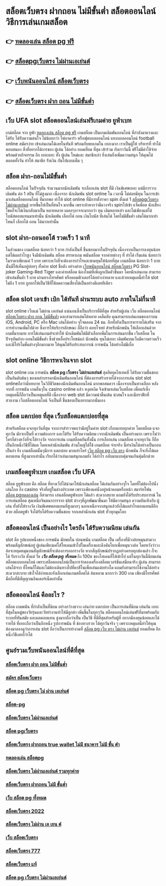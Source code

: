 # สล็อตเว็บตรง ฝากถอน ไม่มีขั้นต่ำ สล็อตออนไลน์ วิธีการเล่นเกมสล็อต

## 👉 [ทดลองเล่น สล็อต pg ฟรี](https://m.gamblerape.com/login)
## 👉 [สล็อตpgเว็บตรง ไม่ผ่านเอเย่นต์](https://m.gamblerape.com/login)
## 👉 [เว็บพนันออนไลน์ สล็อตเว็บตรง](https://www.gamblerape.com/demogame/)
## 👉 [สล็อตเว็บตรง ฝาก ถอน ไม่มีขั้นต่ำ](https://www.gamblerape.com/)

## เว็บ UFA slot   สล็อตออนไลน์เล่นฟรีเกมค่าย ยูฟ่าเบท

 เกม์สล็อต จาก ยูฟ่า [ทดลองเล่น สล็อต pg ฟรี](https://m.gamblerape.com/login) เกมสล็อต เป็นเกมเดิมพันออนไลน์ ที่กำลังมาแรงและได้รับ ได้รับความสนใจ ไม่น้อยกว่า ไพ่บาคาร่า  หรือฟุตบอลออนไลน์ แทงบอลออนไลน์ football online  สมัครง่าย เข้าเล่นเกมได้เลยในทันที พร้อมกับพบเกมใน เยอะมาก เราเป็นผู้ให้ บริหารที่ ทำได้ ตอบสนอง  สิ่งที่อยากได้การของ ผู้เล่น ได้อย่าง ยอดเยี่ยม ที่สุด  เข้าร่วม กับเราวันนี้ ฟรีไม่มีค่าใช้จ่าย พร้อมด้วยกิจกรรม อีก เยอะแยะ ทั้ง ผู้เล่น ใหม่และ สมาชิกเก่า ยิ่งเล่นยิ่งเพิ่มความสนุก ให้คุณได้ ตลอดทั้งวัน  ทำให้ สมาชิก รับเงิน กันไปแบบเต็ม ๆ


##  สล็อต  ฝาก-ถอนไม่มีขั้นต่ำ 

สล็อตออนไลน์ ในปัจจุบัน   จำนวนมากนักเดิมพัน จะเลือกเล่น  slot ที่มี เงินพิเศษเยอะ แต่มีการวางเดิมพัน ต่อ 1  สปิน  ที่ไม่สูงมาก เนื่องจาก นักเดิมพัน slot online ใน เวลานี้ ไม่ค่อยมีทุน  ในการเข้ามาเล่นสล็อตออนไลน์ ที่มากพอ ทำให้ slot online ที่มีการตั้งราคา  spin ตั้งแต่ 1 [สล็อตpgเว็บตรง ไม่ผ่านเอเย่นต์](https://www.gamblerape.com/demogame/) บาทขึ้นไปเป็นที่สนใจ มากขึ้น เพราะถ้าหากว่ามีดวงจริง  spinไปเข้า แจ็คพ็อต   นักเสี่ยงโชคก็จะได้เงินกลับมาเป็น หลายหลาย เผลอๆอาจจะมากกว่า ทุน เดิมหลายเท่า และไม่เพียงแต่ได้ โบนัสตอบแทนมาเท่านั้น นักเดิมพัน  เลือกได้ ถอน เงินโบนัส ที่เล่นได้ โดยไม่มีขั้นต่ำ  เล่นได้มากเท่าไหนก็ เลือกได้ ถอน ได้มากเท่านั้น


##  slot  ฝาก-ถอนออโต้ รวดเร็ว 1 นาที

ในส่วนของ เกมสล็อต น้อยกว่า   1 บาท กำลังเป็นที่ ชื่นชอบมากในปัจจุบัน เนื่องจากเป็นการลงทุนน้อยแต่ได้ผลกำไรสูง จึงมีนักเดิมพัน  สล็อต สรรหาเกม พนันสล็อต จากค่ายต่างๆ ที่ ทำได้  เริ่มเล่น น้อยกว่า   ในราคาเพียงแค่ 1 บาท เพราะหวังที่จะต้องการกำไรและขาดทุนให้น้อยที่สุด  เกมสล็อต น้อยกว่า   1 บาทนั้นมีให้เห็นอยู่บ่อยๆ  ทั้งค่าย slot ชื่อดัง อย่างค่าย [เว็บพนันออนไลน์ สล็อตเว็บตรง](https://www.gamblerape.com/) PG Slot- joker Gaming-Red Tiger และค่ายสล็อต น้องใหม่ที่เพิ่งถูกเปิดตัวขึ้นมา โดยนักเล่นเกม  สามารถ เข้าเล่นขั้นต่ำ  1 บาท ผ่านทางโทรศัพท์ หรือคอมพิวเตอร์ได้อย่างง่ายดาย และด้วยเหตุผลนี้ทำให้ slot  ไม่ถึง  1 บาท ถูกยกให้เป็นวิธีที่ใช้ลดความเสี่ยงได้เป็นอย่างดีเลยทีเดียว


##  สล็อต slot เอาเข้า  เบิก ได้ทันที ผ่านระบบ auto ภายในไม่กี่นาที 

 slot online เว็บแม่ ไม่ผ่าน เอเย่นต์ แน่นอนซึ่งเป็นบริการที่ดีที่สุด  สำหรับผู้เล่น เว็บ สล็อตออนไลน์ [สล็อตเว็บตรง ฝาก ถอน ไม่มีขั้นต่ำ](https://m.gamblerape.com/login?action=register)  และสามารถเล่นได้หลาย เคล็ดลับ คุณสามารถเล่นเกมของเราบน iOS, Android, PC หรือ Mac เล่นได้อย่าง จุใจตลอด 24 ชม. อีกทั้งยังเป็นการหารายได้เสริม จากการทำงานเพิ่มไปด้วย ซึ่งการให้บริการลักษณะ ก็ถือว่า ตอบโจทย์ สำหรับนักพนัน ให้เลือกเล่นด้วยเกมที่มากมาย การได้เล่นเกมส์จะทำให้  นักเดิมพันได้มีตัวเลือกเพิ่มในการเล่นมากขึ้น เว็บสล็อต ในปัจจุบันฝาก-ถอนไม่มีขั้นต่ำ ซึ่งช่วยเอื้อประโยชน์แก่ นักพนัน ทุนไม่เยอะ เดิมพันบนเว็บมีความรวดเร็ว และมีโปรโมชั่นต่างๆอีกมากมาย ให้คุณได้รับประสบการณ์ การพนัน ได้อย่างไม่มีเบื่อ

##  slot online  วิธีการหาเงินจาก slot 

 slot online เกม การพนัน **สล็อต pg เว็บตรง ไม่ผ่านเอเย่นต์** สุดฮิตยุคไฮเทคที่ ได้รับความชื่นชอบ เป็นอันดับต้นๆ ของเหล่าบรรดานักเดิมพันออนไลน์  ที่ต้องการสร้างรายได้จากการเล่น slot   slot onlineถือว่ามีบทบาท ในวิถีชีวิตของนักเดิมพันออนไลน์ มากพอสมควร เนื่องจากเป็นทางเลือก หลังจากที่ การพนัน เกมอื่นๆใน casino online   แล้ว หงุดหงิด จึงเข้ามาเล่นเว็บสล็อต เพื่อแก้เซ็ง เหตุผลนี้ก็ถือว่าเป็นเหตุผลที่ดี เนื่องจาก web slot  มีความน่าตื่นเต้น น่าสนใจ และมีกราฟิกที่สวยงาม  เว็บสล็อตออนไลน์ จึงเป็นที่ ชื่นชอบเป็นอยากมากนั่นเอง


## สล็อต  แตกบ่อย ที่สุด เว็บสล็อตแตกบ่อยที่สุด

สำหรับสล็อต  แจกทุกวันที่สุด จากการสำรวจพบว่ามีอยู่ในค่าย slot เกือบแทบทุกค่าย โดยสล็อต  แจกทุกวัน มักจะเป็นที่ ความต้องการ และได้รับ  ได้รับความนิยม เจากนักเดิมพัน  เป็นอย่างมาก  เพราะไม่ว่าใครก็ต่างหวังที่จะได้รางวัล  จากการเล่น เกมสล็อตกันทั้งนั้น การเลือกเล่น เกมสล็อต แจกทุกวัน ก็ถือเป็นอีกหนึ่งวิธีที่ได้ผล โดยเหล่านักเดิมพัน  ส่วนใหญ่ได้ใช้ เกมสล็อต จ่ายจริง นี้ทำเงินได้อย่างเป็นกอบเป็นกำ ยิ่ง เกมสล็อตนั้นๆมีการ แตกบ่อย มากเท่าไหร่  [เว็บ สล็อต pg เว็บ ตรง](https://www.gamblerape.com/demogame/) นักพนัน  ก็จะยิ่งได้ผลตอบแทน ที่สูงมากเท่านั้น เรียกได้ว่าเล่นเกมสนุกแถมยัง ได้กำไร  กลับมาแบบคุ้มจนเกินคุ้มอีกด้วย


##  เกมสล็อตยูฟ่าเบท  เกมสล็อต  เว็บ UFA

สล็อต ยูยูฟ่าเบท  คือ สล็อต ที่ทางเว็ปได้นำมาให้นักเล่นสล็อต  ได้เล่นกันอย่างจุใจ โดยที่ไม่ต้องไปนั่งเล่นไกล ถึง casino จริงที่อยู่ในต่างประเทศ เพราะเพียงแค่นั่งอยู่หน้าคอมหรือหน้า สมาร์ทโฟน [สล็อต pgทดลองเล่น](https://m.gamblerape.com/login) ก็สามารถ เล่นสล็อตยูฟ่าเบท  ได้แล้ว สะดวกสบาย  แถมยังได้รับประสบการณ์ ในการเล่นสล็อต สุดเหนือจินตนาการจาก slot ต่างๆที่ถูกพัฒนาขึ้นมา ให้มีความสนุก ความบันเทิงกับ ผู้เล่น  ทั้งยังให้รางวัล เงินพิเศษตอบแทนที่สูงมากๆ นอกเหนือจากสนุกแล้วยังได้ผลกำไรตอบแทนดีอีกด้วย  สล็อตยูฟ่า จึงได้รับได้รับความชื่นชอบ จากเหล่านักเล่น  slot ทั่วทุกมุมโลก 


## สล็อตออนไลน์  เป็นอย่างไร ใครถึง ได้รับความนิยม เล่นกัน

 slot  คือ รูปแบบหนึ่งของ การพนัน มักพบใน บ่อนพนัน   เกมสล็อต เป็น เครื่องที่มีวงล้อหมุนสามวงพร้อมสัญลักษณ์อยู่ ผู้เล่นเพียงแค่ใส่โทเคนเข้าไปในเครื่องและดึงคันโยกเพื่อหมุนวงล้อ โดยหวังว่าวงล้อจะหยุดหมุนบนสัญลักษณ์ที่จะต้องการออกรางวัล หากสัญลักษณ์ปรากฏอย่างครบทุกช่องแล้ว ก็จะได้ รับรางวัล  ตั้งแต่ 1x ***เว็บ สล็อต pg ทั้งหมด*** ถึง 100x ของโทเคนที่ใส่เข้าไป แต่ในทุกวันนี้นิยมเล่นสล็อตแบบออนไลน์ เพราะสล็อตออนไลน์เป็นการจำลองเครื่องสล็อตเวอร์ชันเสมือนจริง ผู้เล่น สามารถเล่นได้จาก ที่ไหนก็ได้และไม่ต้องเดินทางไปที่คาสิโนเพื่อเล่นแต่อย่างใด แถมยังสามารถใช้งานได้อย่างสะดวกสะบาย เข้าใจได้ง่ายและยังเลือกเล่นเกมสล็อตได้ ล้นหลาม มากกว่า 300 เกม เพียงมีโทรศัพท์มือถือที่มีสัญญาณอินเตอร์เน็ตเท่านั้น 


## สล็อตออนไลน์ คืออะไร ?

สล็อต  เกมพนัน ที่กำลังเป็นที่นิยม อย่างกว้างขวาง  เล่นง่าย  แตกบ่อย  เป็นการเล่นที่นิยม เล่นกัน เยอะที่สุดในหมู่ของวัยรุ่นและวัยทำงานทำให้มีลูกค้า เพิ่มขึ้นในทุกๆวัน  สล็อตออนไลน์เล่นฟรีที่มาพร้อมกับระบบที่ทันสมัย และผลตอบแทน สูงมากถือว่าเป็น เป็นวิธี ที่ดีที่สุดสำหรับผู้ที่ อยากมีลงทุนน้อยและได้ รายได้ ที่เยอะถือว่าเป็นอีกหนึ่ง รูปการพนัน ที่ ช่องทางรวย ได้ทุกวันจริง ๆ เพราะเหตุผลนี้ทำให้คุณต้องมาลองดูว่าการเล่น slot ถือว่าเป็นการทำงานที่ [สล็อต pg เว็บ ตรง ไม่ผ่าน เอเย่นต์](https://www.gamblerape.com/) ยอดเยี่ยม อีกหนึ่งวิธีเลยก็ว่าได้

## ศูนย์รวมเว็บพนันออนไลน์ที่ดีที่สุด

### [สล็อตเว็บตรง ฝาก ถอน ไม่มีขั้นต่ำ](https://atom.io/themes/เว็บตรง%20สล็อตออนไลน์%20บาคาร่าออนไลน์%20ฝากถอนไม่มีขั้นต่ำ%20เว็บหลัก%20เว็บแท้ไม่ผ่านเอเย่นต์%20สมัครฟรี%2000113391)
### [สมัคร สล็อตเว็บตรง](https://atom.io/themes/เว็บตรง%20สล็อตออนไลน์%20บาคาร่าออนไลน์%20ฝากถอนไม่มีขั้นต่ำ%20เว็บหลัก%20เว็บแท้ไม่ผ่านเอเย่นต์%20สมัครฟรี%2000113987)
### [สล็อต pg เว็บตรง ไม่ ผ่าน เอเย่นต์](https://atom.io/themes/เว็บตรง%20สล็อตออนไลน์%20บาคาร่าออนไลน์%20ฝากถอนไม่มีขั้นต่ำ%20เว็บหลัก%20เว็บแท้ไม่ผ่านเอเย่นต์%20สมัครฟรี%2000113373)
### [สล็อต-pg](https://atom.io/themes/เว็บตรง%20สล็อตออนไลน์%20บาคาร่าออนไลน์%20ฝากถอนไม่มีขั้นต่ำ%20เว็บหลัก%20เว็บแท้ไม่ผ่านเอเย่นต์%20สมัครฟรี%2000113262)
### [สล็อตเว็บตรง ไม่ผ่านเอเย่นต์](https://atom.io/themes/เว็บตรง%20สล็อตออนไลน์%20บาคาร่าออนไลน์%20ฝากถอนไม่มีขั้นต่ำ%20เว็บหลัก%20เว็บแท้ไม่ผ่านเอเย่นต์%20สมัครฟรี%2000113779)
### [สล็อต pgเว็บตรง](https://atom.io/themes/เว็บตรง%20สล็อตออนไลน์%20บาคาร่าออนไลน์%20ฝากถอนไม่มีขั้นต่ำ%20เว็บหลัก%20เว็บแท้ไม่ผ่านเอเย่นต์%20สมัครฟรี%2000113858)
### [สล็อตเว็บตรง ฝากถอน true wallet ไม่มี ธนาคาร ไม่มี ขั้น ต่ํา](https://atom.io/themes/เว็บตรง%20สล็อตออนไลน์%20บาคาร่าออนไลน์%20ฝากถอนไม่มีขั้นต่ำ%20เว็บหลัก%20เว็บแท้ไม่ผ่านเอเย่นต์%20สมัครฟรี%2000113730)
### [ทดลองเล่น สล็อตpg](https://atom.io/themes/เว็บตรง%20สล็อตออนไลน์%20บาคาร่าออนไลน์%20ฝากถอนไม่มีขั้นต่ำ%20เว็บหลัก%20เว็บแท้ไม่ผ่านเอเย่นต์%20สมัครฟรี%2000114105)
### [สล็อตเว็บตรง ไม่ผ่านเอเย่นต์ รวมทุกค่าย](https://atom.io/themes/เว็บตรง%20สล็อตออนไลน์%20บาคาร่าออนไลน์%20ฝากถอนไม่มีขั้นต่ำ%20เว็บหลัก%20เว็บแท้ไม่ผ่านเอเย่นต์%20สมัครฟรี%2000115145)
### [สล็อตเว็บตรง ฝากถอน ไม่มี ขั้นต่ำ](https://atom.io/themes/เว็บตรง%20สล็อตออนไลน์%20บาคาร่าออนไลน์%20ฝากถอนไม่มีขั้นต่ำ%20เว็บหลัก%20เว็บแท้ไม่ผ่านเอเย่นต์%20สมัครฟรี%2000114699)
### [เว็บ สล็อต pg ทั้งหมด](https://atom.io/themes/เว็บตรง%20สล็อตออนไลน์%20บาคาร่าออนไลน์%20ฝากถอนไม่มีขั้นต่ำ%20เว็บหลัก%20เว็บแท้ไม่ผ่านเอเย่นต์%20สมัครฟรี%2000113405)
### [สล็อตเว็บตรง 2022](https://atom.io/themes/เว็บตรง%20สล็อตออนไลน์%20บาคาร่าออนไลน์%20ฝากถอนไม่มีขั้นต่ำ%20เว็บหลัก%20เว็บแท้ไม่ผ่านเอเย่นต์%20สมัครฟรี%2000114840)
### [สล็อตเว็บตรง ไม่ผ่าน เอ เยน ต์](https://atom.io/themes/เว็บตรง%20สล็อตออนไลน์%20บาคาร่าออนไลน์%20ฝากถอนไม่มีขั้นต่ำ%20เว็บหลัก%20เว็บแท้ไม่ผ่านเอเย่นต์%20สมัครฟรี%2000114198)
### [เว็บ สล็อตเว็บตรง](https://atom.io/themes/เว็บตรง%20สล็อตออนไลน์%20บาคาร่าออนไลน์%20ฝากถอนไม่มีขั้นต่ำ%20เว็บหลัก%20เว็บแท้ไม่ผ่านเอเย่นต์%20สมัครฟรี%2000114957)
### [สล็อตเว็บตรง 777](https://atom.io/themes/เว็บตรง%20สล็อตออนไลน์%20บาคาร่าออนไลน์%20ฝากถอนไม่มีขั้นต่ำ%20เว็บหลัก%20เว็บแท้ไม่ผ่านเอเย่นต์%20สมัครฟรี%2000114420)
### [สล็อตเว็บตรง แท้](https://atom.io/themes/เว็บตรง%20สล็อตออนไลน์%20บาคาร่าออนไลน์%20ฝากถอนไม่มีขั้นต่ำ%20เว็บหลัก%20เว็บแท้ไม่ผ่านเอเย่นต์%20สมัครฟรี%2000114250)
### [สล็อต pg เว็บตรง ไม่ผ่านเอเย่นต์](https://atom.io/themes/เว็บตรง%20สล็อตออนไลน์%20บาคาร่าออนไลน์%20ฝากถอนไม่มีขั้นต่ำ%20เว็บหลัก%20เว็บแท้ไม่ผ่านเอเย่นต์%20สมัครฟรี%2000114381)